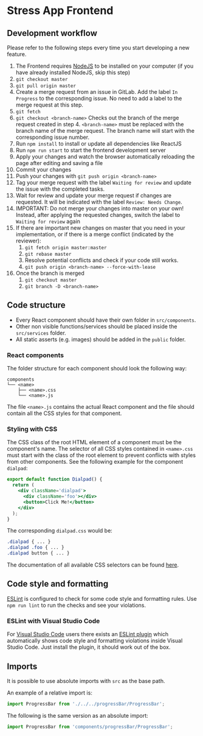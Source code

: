 # Stress App Frontend

## Development workflow
Please refer to the following steps every time you start developing a new feature.
1. The Frontend requires [NodeJS](https://nodejs.org/en/) to be installed on your computer (if you have already installed NodeJS, skip this step)
2. `git checkout master`
3. `git pull origin master`
4. Create a merge request from an issue in GitLab. Add the label `In Progress` to the corresponding issue. No need to add a label to the merge request at this step.
5. `git fetch`
6. `git checkout <branch-name>` Checks out the branch of the merge request created in step 4. `<branch-name>` must be replaced with the branch name of the merge request. The branch name will start with the corresponding issue number.
7. Run `npm install` to install or update all dependencies like ReactJS
8. Run `npm run start` to start the frontend development server
9. Apply your changes and watch the browser automatically reloading the page after editing and saving a file
10. Commit your changes
11. Push your changes with `git push origin <branch-name>`
12. Tag your merge request with the label `Waiting for review` and update the issue with the completed tasks. 
13. Wait for review and update your merge request if changes are requested. It will be indicated with the label `Review: Needs Change`.
14. IMPORTANT: Do not merge your changes into master on your own! Instead, after applying the requested changes, switch the label to `Waiting for review` again
15. If there are important new changes on master that you need in your implementation, or if there is a merge conflict (indicated by the reviewer):
    1. `git fetch origin master:master`
    2. `git rebase master`
    3. Resolve potential conflicts and check if your code still works.
    4. `git push origin <branch-name> --force-with-lease`
16. Once the branch is merged
    1. `git checkout master`
    2. `git branch -D <branch-name>`

## Code structure
- Every React component should have their own folder in `src/components`.
- Other non visible functions/services should be placed inside the `src/services` folder.
- All static asserts (e.g. images) should be added in the `public` folder.

### React components
The folder structure for each component should look the following way:
```
components
└── <name>
    ├── <name>.css
    └── <name>.js
```
The file `<name>.js` contains the actual React component and the file should contain all the CSS styles for that component.

### Styling with CSS
The CSS class of the root HTML element of a component must be the component's name. The selector of all CSS styles contained in `<name>.css` must start with the class of the root element to prevent conflicts with styles from other components. See the following example for the component `dialpad`:

```jsx
export default function Dialpad() {
  return (
    <div className='dialpad'>
      <div className='foo'></div>
      <button>Click Me!</button> 
    </div>
  );
}
```

The corresponding `dialpad.css` would be:
```css
.dialpad { ... }
.dialpad .foo { ... }
.dialpad button { ... }
```

The documentation of all available CSS selectors can be found [here](https://www.w3schools.com/cssref/css_selectors.asp).

## Code style and formatting
[ESLint](https://eslint.org) is configured to check for some code style and formatting rules.
Use `npm run lint` to run the checks and see your violations.

### ESLint with Visual Studio Code
For [Visual Studio Code](https://code.visualstudio.com) users there exists an [ESLint plugin](https://marketplace.visualstudio.com/items?itemName=dbaeumer.vscode-eslint)
which automatically shows code style and formatting violations inside Visual Studio Code. Just install the plugin, it should work out of the box.

## Imports
It is possible to use absolute imports with `src` as the base path.

An example of a relative import is:
``` jsx
import ProgressBar from './../../progressBar/ProgressBar';
```

The following is the same version as an absolute import:
``` jsx
import ProgressBar from 'components/progressBar/ProgressBar';
```
